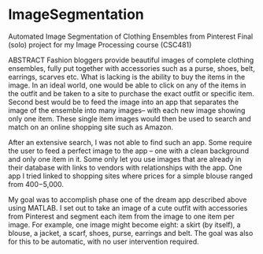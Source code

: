 # ImageSegmentation

Automated Image Segmentation of Clothing Ensembles from Pinterest
Final (solo) project for my Image Processing course (CSC481)

ABSTRACT
Fashion bloggers provide beautiful images of complete clothing ensembles, fully put together
with accessories such as a purse, shoes, belt, earrings, scarves etc. What is lacking is the ability
to buy the items in the image. In an ideal world, one would be able to click on any of the items
in the outfit and be taken to a site to purchase the exact outfit or specific item. Second best
would be to feed the image into an app that separates the image of the ensemble into many
images– with each new image showing only one item. These single item images would then be
used to search and match on an online shopping site such as Amazon.

After an extensive search, I was not able to find such an app. Some require the user to feed a
perfect image to the app – one with a clean background and only one item in it. Some only let
you use images that are already in their database with links to vendors with relationships with
the app. One app I tried linked to shopping sites where prices for a simple blouse ranged from
$400-$5,000.

My goal was to accomplish phase one of the dream app described above using MATLAB. I set
out to take an image of a cute outfit with accessories from Pinterest and segment each item
from the image to one item per image. For example, one image might become eight: a skirt (by
itself), a blouse, a jacket, a scarf, shoes, purse, earrings and belt. The goal was also for this to be
automatic, with no user intervention required.
